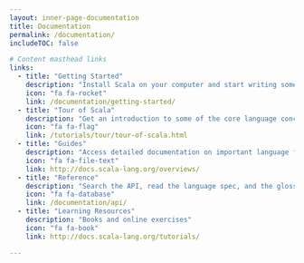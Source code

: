 ```yaml
---
layout: inner-page-documentation
title: Documentation
permalink: /documentation/
includeTOC: false

# Content masthead links
links:
  - title: "Getting Started"
    description: "Install Scala on your computer and start writing some Scala code!"
    icon: "fa fa-rocket"
    link: /documentation/getting-started/
  - title: "Tour of Scala"
    description: "Get an introduction to some of the core language concepts."
    icon: "fa fa-flag"
    link: /tutorials/tour/tour-of-scala.html
  - title: "Guides"
    description: "Access detailed documentation on important language features."
    icon: "fa fa-file-text"
    link: http://docs.scala-lang.org/overviews/
  - title: "Reference"
    description: "Search the API, read the language spec, and the glossary"
    icon: "fa fa-database"
    link: /documentation/api/
  - title: "Learning Resources"
    description: "Books and online exercises"
    icon: "fa fa-book"
    link: http://docs.scala-lang.org/tutorials/

---
```

